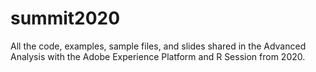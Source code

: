 # summit2020
All the code, examples, sample files, and slides shared in the Advanced Analysis with the Adobe Experience Platform and R Session from 2020.
